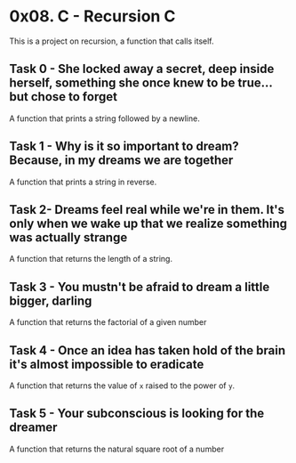 # 0x08. C - Recursion C
This is a project on recursion, a function that calls itself.

## Task 0 - She locked away a secret, deep inside herself, something she once knew to be true... but chose to forget
A function that prints a string followed by a newline.

## Task 1 - Why is it so important to dream? Because, in my dreams we are together
A function that prints a string in reverse.

## Task 2- Dreams feel real while we're in them. It's only when we wake up that we realize something was actually strange
A function that returns the length of a string.

## Task 3 - You mustn't be afraid to dream a little bigger, darling
A function that returns the factorial of a given number

## Task 4 - Once an idea has taken hold of the brain it's almost impossible to eradicate
A function that returns the value of ```x``` raised to the power of ```y```.

## Task 5 - Your subconscious is looking for the dreamer
A function that returns the natural square root of a number

